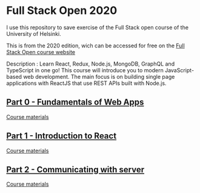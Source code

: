 # Full Stack Open 2020

I use this repository to save exercise of the Full Stack open course of the University of Helsinki.

This is from the 2020 edition, wich can be accessed for free on the [Full Stack Open course website](https://fullstackopen.com/en/)

Description :
Learn React, Redux, Node.js, MongoDB, GraphQL and TypeScript in one go! This course will introduce you to modern JavaScript-based web development. The main focus is on building single page applications with ReactJS that use REST APIs built with Node.js.

## [Part 0 - Fundamentals of Web Apps](./part%200)

[Course materials](https://fullstackopen.com/en/part0)

## [Part 1 - Introduction to React](./part%201)

[Course materials](https://fullstackopen.com/en/part1)

## [Part 2 - Communicating with server](./part%202)

[Course materials](https://fullstackopen.com/en/part2)
